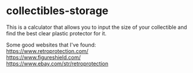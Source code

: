 # collectibles-storage

This is a calculator that allows you to input the size of your collectible and find the best clear plastic protector for it.

Some good websites that I've found:<br>
https://www.retroprotection.com/<br>
https://www.figureshield.com/<br>
https://www.ebay.com/str/retroprotection<br>
